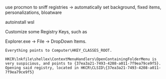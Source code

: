 use procmon to sniff registries -> automatically set background, fixed items, personalizations, bloatware

autoinstall wsl






Customize some Registry Keys, such as 

Explorer.exe -> File -> DropDown Items.
    
    Everything points to Computer\HKEY_CLASSES_ROOT.
    
    HKCR\lnkfile\shellex\ContextMenuHandlers\OpenContainingFolderMenu is very suspicious, and points to {37ea3a21-7493-4208-a011-7f9ea79ce9f5}.
    Opening said registry, located in HKCR\CLSID\{37ea3a21-7493-4208-a011-7f9ea79ce9f5}
    